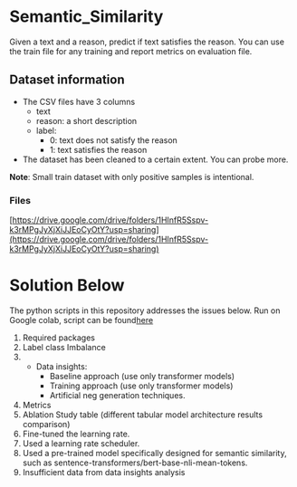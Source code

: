 # Semantic_Similarity
Given a text and a reason, predict if text satisfies the reason. You can use the train file for any training and report metrics on evaluation file.
## **Dataset information**

- The CSV files have 3 columns
    - text
    - reason: a short description
    - label:
        - 0: text does not satisfy the reason
        - 1: text satisfies the reason
- The dataset has been cleaned to a certain extent. You can probe more.

**Note**: Small train dataset with only positive samples is intentional.

### Files

[https://drive.google.com/drive/folders/1HInfR5Sspv-k3rMPgJyXjXiJJEoCyOtY?usp=sharing](https://drive.google.com/drive/folders/1HInfR5Sspv-k3rMPgJyXjXiJJEoCyOtY?usp=sharing)

# **Solution Below**
The python scripts in this repository addresses the issues below. Run on Google colab, script can be found[here](https://colab.research.google.com/drive/1QStZaOSnlBo2ct3p9gPAmtW4ehPWqkdK?usp=sharing)

1. Required packages
2. Label class Imbalance
3. - Data insights:
      - Baseline approach (use only transformer models)
      - Training approach (use only transformer models)
      - Artificial neg generation techniques.
4. Metrics 
5. Ablation Study table (different tabular model architecture results comparison)
6. Fine-tuned the learning rate.
7. Used a learning rate scheduler.
8. Used a pre-trained model specifically designed for semantic similarity, such as sentence-transformers/bert-base-nli-mean-tokens.
9. Insufficient data from data insights analysis
